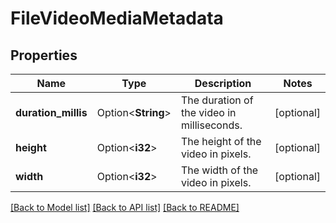 # FileVideoMediaMetadata

## Properties

Name | Type | Description | Notes
------------ | ------------- | ------------- | -------------
**duration_millis** | Option<**String**> | The duration of the video in milliseconds. | [optional]
**height** | Option<**i32**> | The height of the video in pixels. | [optional]
**width** | Option<**i32**> | The width of the video in pixels. | [optional]

[[Back to Model list]](../README.md#documentation-for-models) [[Back to API list]](../README.md#documentation-for-api-endpoints) [[Back to README]](../README.md)


